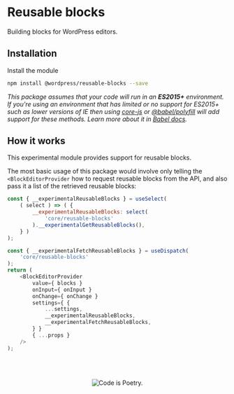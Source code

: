 # Reusable blocks

Building blocks for WordPress editors.

## Installation

Install the module

```bash
npm install @wordpress/reusable-blocks --save
```

_This package assumes that your code will run in an **ES2015+** environment. If you're using an environment that has limited or no support for ES2015+ such as lower versions of IE then using [core-js](https://github.com/zloirock/core-js) or [@babel/polyfill](https://babeljs.io/docs/en/next/babel-polyfill) will add support for these methods. Learn more about it in [Babel docs](https://babeljs.io/docs/en/next/caveats)._

## How it works

This experimental module provides support for reusable blocks.

The most basic usage of this package would involve only telling the `<BlockEditorProvider` how to request reusable blocks from the API, and also pass it a list of the retrieved reusable blocks:

```js
const { __experimentalReusableBlocks } = useSelect(
    ( select ) => ( {
        __experimentalReusableBlocks: select(
            'core/reusable-blocks'
        ).__experimentalGetReusableBlocks(),
    } )
);

const { __experimentalFetchReusableBlocks } = useDispatch(
    'core/reusable-blocks'
);
return (
    <BlockEditorProvider
        value={ blocks }
        onInput={ onInput }
        onChange={ onChange }
        settings={ {
            ...settings,
            __experimentalReusableBlocks,
            __experimentalFetchReusableBlocks,
        } }
        { ...props }
    />
);
```

<br/><br/><p align="center"><img src="https://s.w.org/style/images/codeispoetry.png?1" alt="Code is Poetry." /></p>
